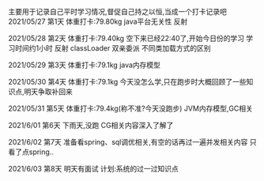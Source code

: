主要用于记录自己平时学习情况,督促自己持之以恒,当成一个打卡记录吧
2021/05/27 第1天
体重打卡:79.80kg
java平台无关性 反射 

2021/05/28 第2天
体重打卡:79.40kg
空下来已经22:40了,开始今日份的学习
学习时间约1小时 
反射 classLoader 双亲委派 不同类加载方式的区别

2021/05/29 第3天
体重打卡:79.1kg
java内存模型

2021/05/30 第4天
体重打卡:79.1kg
今天没怎么学,只在跑步时大概回顾了一些知识点,明天争取补回来

2021/05/31 第5天
体重打卡:79.4kg(称不准?今天没跑步)
JVM内存模型,GC相关

2021/6/01 第6天
下雨天,没跑
CG相关内容深入了解了

2021/6/02 第7天
准备看spring、sql调优相关,有空的话再过一遍并发相关内容
只看了点spring..

2021/6/03 第8天
明天有面试
计划:系统的过一过知识点
